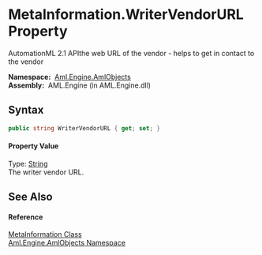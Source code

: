 MetaInformation.WriterVendorURL Property
========================================
AutomationML 2.1 APIthe web URL of the vendor - helps to get in contact to the vendor

  **Namespace:**  [Aml.Engine.AmlObjects][1]  
  **Assembly:**  AML.Engine (in AML.Engine.dll)

Syntax
------

```csharp
public string WriterVendorURL { get; set; }
```

#### Property Value
Type: [String][2]  
 The writer vendor URL. 

See Also
--------

#### Reference
[MetaInformation Class][3]  
[Aml.Engine.AmlObjects Namespace][1]  

[1]: ../README.md
[2]: https://docs.microsoft.com/dotnet/api/system.string
[3]: README.md
[4]: https://www.automationml.org
[5]: ../../icons/logoShade.png